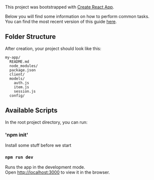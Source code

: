 This project was bootstrapped with [Create React App](https://github.com/facebookincubator/create-react-app).

Below you will find some information on how to perform common tasks.<br>
You can find the most recent version of this guide [here](https://github.com/facebookincubator/create-react-app/blob/master/packages/react-scripts/template/README.md).

## Folder Structure

After creation, your project should look like this:

```
my-app/
  README.md
  node_modules/
  package.json
  client/
  models/
    auth.js
    item.js
    session.js
  config/

```

## Available Scripts

In the root project directory, you can run:

### 'npm init'

Install some stuff before we start

### `npm run dev`

Runs the app in the development mode.<br>
Open [http://localhost:3000](http://localhost:3000) to view it in the browser.
